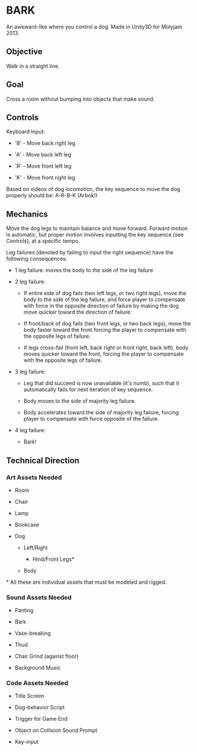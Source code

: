 BARK
====

An awkward-like where you control a dog.  Made in Unity3D for Molyjam 2013.

Objective
---------

Walk in a straight line.

Goal
----

Cross a room without bumping into objects that make sound.

Controls
--------

Keyboard Input:

-   'B' - Move back right leg

-   'A' - Move back left leg

-   'R' - Move front left leg

-   'K' - Move front right leg

Based on videos of dog locomotion, the key sequence to move the dog properly
should be: A-R-B-K (Arbok!)

Mechanics
---------

Move the dog legs to maintain balance and move forward.  Forward motion is
automatic, but proper motion involves inputting the key sequence (see Controls),
at a specific tempo.

Leg failures (denoted by failing to input the right sequence) have the following
consequences:

-   1 leg failure: moves the body to the side of the leg failure

-   2 leg failure:

    -   If entire side of dog fails (two left legs, or two right legs), move the
        body to the side of the leg failure, and force player to compensate with
        force in the opposite direction of failure by making the dog move
        quicker toward the direction of failure.

    -   If front/back of dog fails (two front legs, or two back legs), move the
        body faster toward the front forcing the player to compensate with the
        opposite legs of failure.

    -   If legs cross-fail (front left, back right or front right, back left),
        body moves quicker toward the front, forcing the player to compensate
        with the opposite legs of failure.

-   3 leg failure:

    -   Leg that did succeed is now unavailable (it's numb), such that it
        automatically fails for next iteration of key sequence.

    -   Body moves to the side of majority leg failure.

    -   Body accelerates toward the side of majority leg failure, forcing player
        to compensate with force opposite of the failure.

-   4 leg failure:

    -   Bark!

Technical Direction
-------------------

### Art Assets Needed

-   Room

-   Chair

-   Lamp

-   Bookcase

-   Dog

    -   Left/Right

        -   Hind/Front Legs\*

    -   Body

\* All these are individual assets that must be modeled and rigged.

### Sound Assets Needed

-   Panting

-   Bark

-   Vase-breaking

-   Thud

-   Chair Grind (against floor)

-   Background Music

### Code Assets Needed

-   Title Screen

-   Dog-behavior Script

-   Trigger for Game End

-   Object on Collision Sound Prompt

-   Key-input
